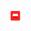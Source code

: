 [![Built with Lightrix/npm](https://raw.githubusercontent.com/Lightrix/npm/main/.github/img/favicon.png)](https://github.com/Lightrix/npm)
